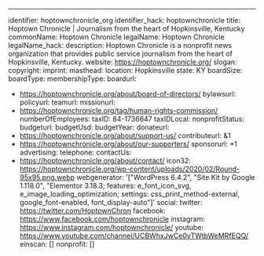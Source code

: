 ---
identifier: hoptownchronicle_org
identifier_hack: hoptownchronicle
title: Hoptown Chronicle | Journalism from the heart of Hopkinsville, Kentucky
commonName: Hoptown Chronicle
legalName: Hoptown Chronicle
legalName_hack:
description: Hoptown Chronicle is a nonprofit news organization that provides public
  service journalism from the heart of Hopkinsville, Kentucky.
website: https://hoptownchronicle.org/
slogan:
copyright:
imprint:
masthead:
location: Hopkinsville
state: KY
boardSize:
boardType:
membershipType:
boardurl:
- https://hoptownchronicle.org/about/board-of-directors/
bylawsurl:
policyurl:
teamurl:
missionurl:
- https://hoptownchronicle.org/tag/human-rights-commission/
numberOfEmployees:
taxID: 84-1736647
taxIDLocal:
nonprofitStatus:
budgeturl:
budgetUsd:
budgetYear:
donateurl:
- https://hoptownchronicle.org/about/support-us/
contributeurl: &1
- https://hoptownchronicle.org/about/our-supporters/
sponsorurl: *1
advertising:
telephone:
contactUs:
- https://hoptownchronicle.org/about/contact/
icon32: https://hoptownchronicle.org/wp-content/uploads/2020/02/Round-95x95.png.webp
webgenerator: '["WordPress 6.4.2", "Site Kit by Google 1.118.0", "Elementor 3.18.3;
  features: e_font_icon_svg, e_image_loading_optimization; settings: css_print_method-external,
  google_font-enabled, font_display-auto"]'
social:
  twitter: https://twitter.com/HoptownChron
  facebook: https://www.facebook.com/hoptownchronicle
  instagram: https://www.instagram.com/hoptownchronicle/
  youtube: https://www.youtube.com/channel/UCBWhxJwCe0yTWtbWeMRfEQQ/
einscan: []
nonprofit: []
